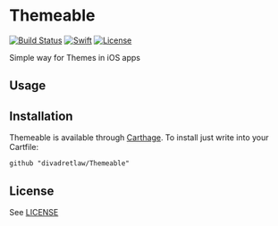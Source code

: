 # Themeable

[![Build Status](https://img.shields.io/travis/divadretlaw/Themeable.svg?style=flat-square)](https://travis-ci.org/divadretlaw/Themeable)
[![Swift](https://img.shields.io/badge/swift-4.0-orange.svg?style=flat-square)](https://swift.org)
[![License](https://img.shields.io/github/license/divadretlaw/Themeable.svg?style=flat-square)](LICENSE)

Simple way for Themes in iOS apps

## Usage

## Installation

Themeable is available through [Carthage](https://github.com/Carthage/Carthage). To install just write into your Cartfile:
 
```
github "divadretlaw/Themeable"
```

## License

See [LICENSE](LICENSE)
